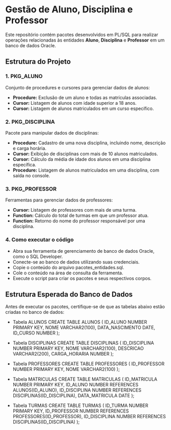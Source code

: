 # Gestão de Aluno, Disciplina e Professor

Este repositório contém pacotes desenvolvidos em PL/SQL para realizar operações relacionadas às entidades **Aluno**, **Disciplina** e **Professor** em um banco de dados Oracle.

## Estrutura do Projeto

### 1. PKG_ALUNO
Conjunto de procedures e cursores para gerenciar dados de alunos:
- **Procedure:** Exclusão de um aluno e todas as matrículas associadas.
- **Cursor:** Listagem de alunos com idade superior a 18 anos.
- **Cursor:** Listagem de alunos matriculados em um curso específico.

### 2. PKG_DISCIPLINA
Pacote para manipular dados de disciplinas:
- **Procedure:** Cadastro de uma nova disciplina, incluindo nome, descrição e carga horária.
- **Cursor:** Exibição de disciplinas com mais de 10 alunos matriculados.
- **Cursor:** Cálculo da média de idade dos alunos em uma disciplina específica.
- **Procedure:** Listagem de alunos matriculados em uma disciplina, com saída no console.

### 3. PKG_PROFESSOR
Ferramentas para gerenciar dados de professores:
- **Cursor:** Listagem de professores com mais de uma turma.
- **Function:** Cálculo do total de turmas em que um professor atua.
- **Function:** Retorno do nome do professor responsável por uma disciplina.

### 4. Como executar o código

 - Abra sua ferramenta de gerenciamento de banco de dados Oracle, como o SQL Developer.
 - Conecte-se ao banco de dados utilizando suas credenciais.
 - Copie o conteúdo do arquivo pacotes_entidades.sql.
 - Cole o conteúdo na área de consulta da ferramenta.
 - Execute o script para criar os pacotes e seus respectivos corpos.

## Estrutura Esperada do Banco de Dados

Antes de executar os pacotes, certifique-se de que as tabelas abaixo estão criadas no banco de dados:

- Tabela ALUNOS
CREATE TABLE ALUNOS (
    ID_ALUNO NUMBER PRIMARY KEY,
    NOME VARCHAR2(100),
    DATA_NASCIMENTO DATE,
    ID_CURSO NUMBER
);

- Tabela DISCIPLINAS
CREATE TABLE DISCIPLINAS (
    ID_DISCIPLINA NUMBER PRIMARY KEY,
    NOME VARCHAR2(100),
    DESCRICAO VARCHAR2(200),
    CARGA_HORARIA NUMBER
);

- Tabela PROFESSORES
CREATE TABLE PROFESSORES (
    ID_PROFESSOR NUMBER PRIMARY KEY,
    NOME VARCHAR2(100)
);

- Tabela MATRICULAS
CREATE TABLE MATRICULAS (
    ID_MATRICULA NUMBER PRIMARY KEY,
    ID_ALUNO NUMBER REFERENCES ALUNOS(ID_ALUNO),
    ID_DISCIPLINA NUMBER REFERENCES DISCIPLINAS(ID_DISCIPLINA),
    DATA_MATRICULA DATE
);

- Tabela TURMAS
CREATE TABLE TURMAS (
    ID_TURMA NUMBER PRIMARY KEY,
    ID_PROFESSOR NUMBER REFERENCES PROFESSORES(ID_PROFESSOR),
    ID_DISCIPLINA NUMBER REFERENCES DISCIPLINAS(ID_DISCIPLINA)
);
